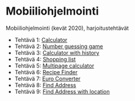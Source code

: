 # Mobiiliohjelmointi

Mobiiliohjelmointi (kevät 2020), harjoitustehtävät

- Tehtävä 1: [Calculator](/calculator/App.js)
- Tehtävä 2: [Number guessing game](/number/App.js)
- Tehtävä 3: [Calculator with history](/calchistory/App.js)
- Tehtävä 4: [Shopping list](/shoppinglist/App.js)
- Tehtävä 5: [Multipage calculator](/calcpages/App.js)
- Tehtävä 6: [Recipe Finder](/recipefinder/App.js)
- Tehtävä 7: [Euro Converter](/euro/App.js)
- Tehtävä 8: [Find Address](/findaddress/App.js)
- Tehtävä 9: [Find Address with location](/addresswithlocation/App.js)
